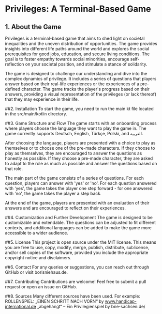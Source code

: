 # Privileges: A Terminal-Based Game
## 1. About the Game
Privileges is a terminal-based game that aims to shed light on societal inequalities and the uneven distribution of opportunities. The game provides insights into different life paths around the world and explores the social prerequisites for good jobs, education, and secure living conditions. The goal is to foster empathy towards social minorities, encourage self-reflection on your societal position, and stimulate a stance of solidarity.

The game is designed to challenge our understanding and dive into the complex dynamics of privilege. It includes a series of questions that players answer based on their real-life experiences or the experiences of a pre-defined character. The game tracks the player's progress based on their answers, providing a visual representation of the privileges (or lack thereof) that they may experience in their life.

##2. Installation
To start the game, you need to run the main.kt file located in the src/main/kotlin directory.

##3. Game Structure and Flow
The game starts with an onboarding process where players choose the language they want to play the game in. The game currently supports Deutsch, English, Türkçe, Polski, and العربية.

After choosing the language, players are presented with a choice to play as themselves or to choose one of the pre-made characters. If they choose to play as themselves, they are encouraged to answer the questions as honestly as possible. If they choose a pre-made character, they are asked to adapt to the role as much as possible and answer the questions based on that role.

The main part of the game consists of a series of questions. For each question, players can answer with 'yes' or 'no'. For each question answered with 'yes', the game takes the player one step forward - for one answered with 'no', the game takes the player a step back.

At the end of the game, players are presented with an evaluation of their answers and are encouraged to reflect on their experiences.

##4. Customization and Further Development
The game is designed to be customizable and extendable. The questions can be adjusted to fit different contexts, and additional languages can be added to make the game more accessible to a wider audience.

##5. License
This project is open source under the MIT license. This means you are free to use, copy, modify, merge, publish, distribute, sublicense, and/or sell copies of the software, provided you include the appropriate copyright notice and disclaimers.

##6. Contact
For any queries or suggestions, you can reach out through GitHub or visit borisniehaus.de.

##7. Contributing
Contributions are welcome! Feel free to submit a pull request or open an issue on GitHub.

##8. Sources
Many different sources have been used. For example:
ROLLENSPIEL: „EINEN SCHRITT NACH VORN“ by www.handicap-international.de
„abgehängt“ – Ein Privilegienspiel by bne-sachsen.de/
